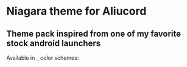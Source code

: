 # Niagara theme for Aliucord
## **Theme pack inspired from one of my favorite stock android launchers**
Available in _ color schemes:
